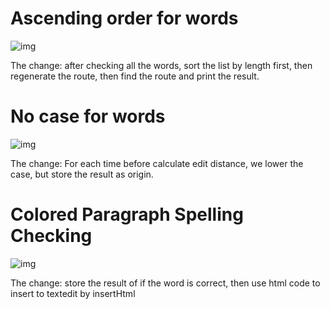 # Ascending order for words

![img](https://user-images.githubusercontent.com/33059129/51223009-137ad680-197b-11e9-8621-5c037f5ab090.PNG)

The change: after checking all the words, sort the list by length first, then regenerate the route, then find the route and print the result.

# No case for words

![img](https://user-images.githubusercontent.com/33059129/51255961-43f45c00-19df-11e9-83b7-0040eebd90be.PNG)

The change: For each time before calculate edit distance, we lower the case, but store the result as origin.

# Colored Paragraph Spelling Checking

![img](https://user-images.githubusercontent.com/33059129/51255962-43f45c00-19df-11e9-98a9-0839b3f48334.PNG)

The change: store the result of if the word is correct, then use html code to insert to textedit by insertHtml
